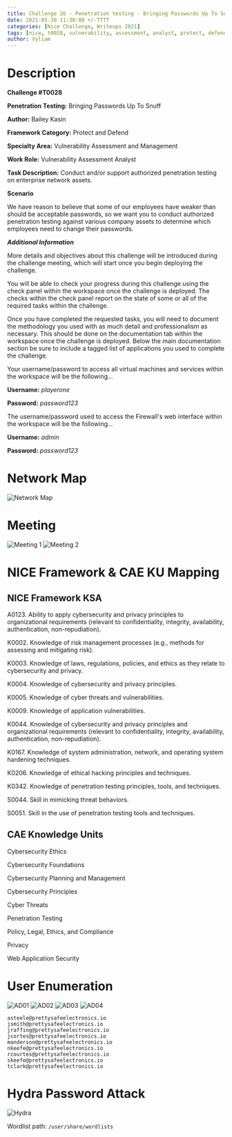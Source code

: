 ```yaml
---
title: Challenge 26 - Penetration testing - Bringing Passwords Up To Snuff
date: 2021-05-30 11:38:00 +/-TTTT
categories: [Nice Challenge, Writeups 2021]
tags: [nice, t0028, vulnerability, assessment, analyst, protect, defend]     # TAG names should always be lowercase
author: Vyliam
---
```


# Description

**Challenge #T0028**

**Penetration Testing:** Bringing Passwords Up To Snuff

**Author:** Bailey Kasin

**Framework Category:** Protect and Defend

**Specialty Area:** Vulnerability Assessment and Management

**Work Role:** Vulnerability Assessment Analyst

**Task Description:** Conduct and/or support authorized penetration testing on enterprise network assets.

**Scenario**

We have reason to believe that some of our employees have weaker than should be acceptable passwords, so we want you to conduct authorized penetration testing against various company assets to determine which employees need to change their passwords.

_**Additional Information**_

More details and objectives about this challenge will be introduced during the challenge meeting, which will start once you begin deploying the challenge.

You will be able to check your progress during this challenge using the check panel within the workspace once the challenge is deployed. The checks within the check panel report on the state of some or all of the required tasks within the challenge.

Once you have completed the requested tasks, you will need to document the methodology you used with as much detail and professionalism as necessary. This should be done on the documentation tab within the workspace once the challenge is deployed. Below the main documentation section be sure to include a tagged list of applications you used to complete the challenge.

Your username/password to access all virtual machines and services within the workspace will be the following...

**Username:** *playerone*

**Password:** *password123*

The username/password used to access the Firewall's web interface within the workspace will be the following...

**Username:** *admin*

**Password:** *password123*

# Network Map

![Network Map](/assets/img/NICE/2021/26/NetworkMap.png)

# Meeting

![Meeting 1](/assets/img/NICE/2021/26/Meeting1.png)
![Meeting 2](/assets/img/NICE/2021/26/Meeting2.png)

# NICE Framework & CAE KU Mapping

## NICE Framework KSA
A0123. Ability to apply cybersecurity and privacy principles to organizational requirements (relevant to confidentiality, integrity, availability, authentication, non-repudiation).

K0002. Knowledge of risk management processes (e.g., methods for assessing and mitigating risk).

K0003. Knowledge of laws, regulations, policies, and ethics as they relate to cybersecurity and privacy.

K0004. Knowledge of cybersecurity and privacy principles.

K0005. Knowledge of cyber threats and vulnerabilities.

K0009. Knowledge of application vulnerabilities.

K0044. Knowledge of cybersecurity and privacy principles and organizational requirements (relevant to confidentiality, integrity, availability, authentication, non-repudiation).

K0167. Knowledge of system administration, network, and operating system hardening techniques.

K0206. Knowledge of ethical hacking principles and techniques.

K0342. Knowledge of penetration testing principles, tools, and techniques.

S0044. Skill in mimicking threat behaviors.

S0051. Skill in the use of penetration testing tools and techniques.

## CAE Knowledge Units

Cybersecurity Ethics

Cybersecurity Foundations

Cybersecurity Planning and Management

Cybersecurity Principles

Cyber Threats

Penetration Testing

Policy, Legal, Ethics, and Compliance

Privacy

Web Application Security

# User Enumeration
![AD01](/assets/img/NICE/2021/26/AD01.png)
![AD02](/assets/img/NICE/2021/26/AD02.png)
![AD03](/assets/img/NICE/2021/26/AD03.png)
![AD04](/assets/img/NICE/2021/26/AD04.png)

```
asteele@prettysafeelectronics.io
jsmith@prettysafeelectronics.io
jraffing@prettysafeelectronics.io
jcortes@prettysafeelectronics.io
manderson@prettysafeelectronics.io
nkeefe@prettysafeelectronics.io
rcourtes@prettysafeelectronics.io
skeefe@prettysafeelectronics.io
tclark@prettysafeelectronics.io
```

# Hydra Password Attack

![Hydra](/assets/img/NICE/2021/26/hydra_attack.png)

Wordlist path: ```/user/share/wordlists```